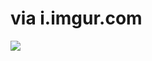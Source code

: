 <!--
id: 979019891
link: http://tumblr.atmos.org/post/979019891/via-i-imgur-com
slug: via-i-imgur-com
date: Thu Aug 19 2010 14:53:20 GMT-0700 (PDT)
publish: 2010-08-019
tags: 
title: via i.imgur.com
-->


via i.imgur.com
===============

![](http://31.media.tumblr.com/tumblr_l7f64zghS11qz4sngo1_400.gif)

